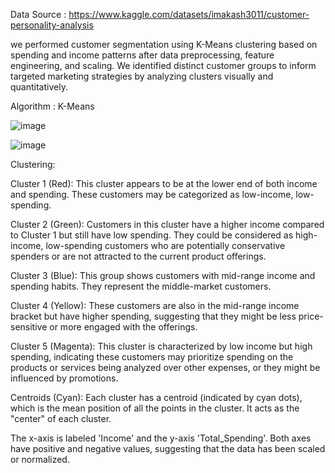 Data Source : https://www.kaggle.com/datasets/imakash3011/customer-personality-analysis

we performed customer segmentation using K-Means clustering based on spending and income patterns after data preprocessing, feature engineering, and scaling. We identified distinct customer groups to inform targeted marketing strategies by analyzing clusters visually and quantitatively.

Algorithm : K-Means

![image](https://github.com/SharmaShivani12/Customer_personality-segmentation-/assets/116270548/7f22bb89-e5e6-4f87-8ccb-71e37fff4fdb)


![image](https://github.com/SharmaShivani12/Customer_personality-segmentation-/assets/116270548/441b93e4-68ed-4c9b-8daa-181ff6ce1516)


Clustering:

Cluster 1 (Red): This cluster appears to be at the lower end of both income and spending. These customers may be categorized as low-income, low-spending.

Cluster 2 (Green): Customers in this cluster have a higher income compared to Cluster 1 but still have low spending. They could be considered as high-income, low-spending customers who are potentially conservative spenders or are not attracted to the current product offerings.

Cluster 3 (Blue): This group shows customers with mid-range income and spending habits. They represent the middle-market customers.

Cluster 4 (Yellow): These customers are also in the mid-range income bracket but have higher spending, suggesting that they might be less price-sensitive or more engaged with the offerings.

Cluster 5 (Magenta): This cluster is characterized by low income but high spending, indicating these customers may prioritize spending on the products or services being analyzed over other expenses, or they might be influenced by promotions.

Centroids (Cyan): Each cluster has a centroid (indicated by cyan dots), which is the mean position of all the points in the cluster. It acts as the "center" of each cluster.

The x-axis is labeled 'Income' and the y-axis 'Total_Spending'. Both axes have positive and negative values, suggesting that the data has been scaled or normalized.





